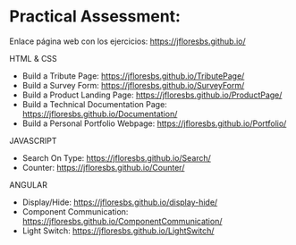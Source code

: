 # Practical Assessment:

Enlace página web con los ejercicios: https://jfloresbs.github.io/

HTML & CSS
  - Build a Tribute Page: https://jfloresbs.github.io/TributePage/
  - Build a Survey Form: https://jfloresbs.github.io/SurveyForm/
  - Build a Product Landing Page: https://jfloresbs.github.io/ProductPage/
  - Build a Technical Documentation Page: https://jfloresbs.github.io/Documentation/
  - Build a Personal Portfolio Webpage: https://jfloresbs.github.io/Portfolio/

JAVASCRIPT
  - Search On Type: https://jfloresbs.github.io/Search/
  - Counter: https://jfloresbs.github.io/Counter/

ANGULAR
  - Display/Hide: https://jfloresbs.github.io/display-hide/
  - Component Communication: https://jfloresbs.github.io/ComponentCommunication/
  - Light Switch: https://jfloresbs.github.io/LightSwitch/

